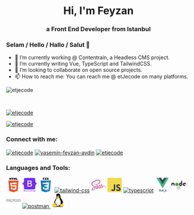 <h1 align="center">Hi, I'm Feyzan</h1>
<h3 align="center">a Front End Developer from Istanbul</h3>

### Selam / Hello / Hallo / Salut 👋
- 🔭 I’m currently working @ Contentrain, a Headless CMS project.
- 🌱 I’m currently writing Vue, TypeScript and TailwindCSS.
- 👯 I’m looking to collaborate on open source projects.
- 📫 How to reach me:  You can reach me  @ etJecode on many platforms.

<p align="left"> <img src="https://komarev.com/ghpvc/?username=etjecode&label=Profile%20views&color=0e75b6&style=flat" alt="etjecode" /> </p>
<br/>

<p align="left"> <a href="https://github.com/ryo-ma/github-profile-trophy"><img src="https://github-profile-trophy.vercel.app/?username=etjecode" alt="etjecode" /></a> </p>

<p align="left"> <a href="https://twitter.com/etjecode" target="blank"><img src="https://img.shields.io/twitter/follow/etjecode?logo=twitter&style=for-the-badge" alt="etjecode" /></a> </p>

<h3 align="left">Connect with me:</h3>
<p align="left">
<a href="https://twitter.com/etjecode" target="blank"><img align="center" src="https://raw.githubusercontent.com/rahuldkjain/github-profile-readme-generator/master/src/images/icons/Social/twitter.svg" alt="etjecode" height="30" width="40" /></a>
<a href="https://linkedin.com/in/yasemin-feyzan-aydin" target="blank"><img align="center" src="https://raw.githubusercontent.com/rahuldkjain/github-profile-readme-generator/master/src/images/icons/Social/linked-in-alt.svg" alt="yasemin-feyzan-aydin" height="30" width="40" /></a>
<a href="https://www.hackerrank.com/etjecode" target="blank"><img align="center" src="https://raw.githubusercontent.com/rahuldkjain/github-profile-readme-generator/master/src/images/icons/Social/hackerrank.svg" alt="etjecode" height="30" width="40" /></a>
</p>

<div>
<h3 align="left">Languages and Tools:</h3>
<p align="left"> 
  <a href="https://www.w3.org/html/" target="_blank" rel="noreferrer"><img src="https://raw.githubusercontent.com/devicons/devicon/master/icons/html5/html5-original-wordmark.svg" alt="html5" width="40" height="40"/></a> 
<a href="https://getbootstrap.com" target="_blank" rel="noreferrer"><img src="https://raw.githubusercontent.com/devicons/devicon/master/icons/bootstrap/bootstrap-plain-wordmark.svg" alt="bootstrap" width="40" height="40"/></a> 
  <a href="https://www.w3schools.com/css/" target="_blank" rel="noreferrer"><img src="https://raw.githubusercontent.com/devicons/devicon/master/icons/css3/css3-original-wordmark.svg" alt="css3" width="40" height="40"/></a> 
  <a href="https://tailwindcss.com/" target="_blank" rel="noreferrer"><img src="https://upload.wikimedia.org/wikipedia/commons/d/d5/Tailwind_CSS_Logo.svg" alt="tailwind-css" width="40" height="40"/></a> 
  <a href="https://sass-lang.com" target="_blank" rel="noreferrer"> <img src="https://raw.githubusercontent.com/devicons/devicon/master/icons/sass/sass-original.svg" alt="sass" width="40" height="40"/></a> 
  <a href="https://developer.mozilla.org/en-US/docs/Web/JavaScript" target="_blank" rel="noreferrer"> <img src="https://raw.githubusercontent.com/devicons/devicon/master/icons/javascript/javascript-original.svg" alt="javascript" width="40" height="40"/></a> 
    <a href="https://www.typescriptlang.org/" target="_blank" rel="noreferrer"><img src="https://upload.wikimedia.org/wikipedia/commons/4/4c/Typescript_logo_2020.svg" alt="typescript" width="40" height="40"/></a> 
  <a href="https://vuejs.org/" target="_blank" rel="noreferrer"><img src="https://raw.githubusercontent.com/devicons/devicon/master/icons/vuejs/vuejs-original-wordmark.svg" alt="vuejs" width="40" height="40"/></a>
  <a href="https://nodejs.org" target="_blank" rel="noreferrer"><img src="https://raw.githubusercontent.com/devicons/devicon/master/icons/nodejs/nodejs-original-wordmark.svg" alt="nodejs" width="40" height="40"/></a> 
  <a href="https://expressjs.com" target="_blank" rel="noreferrer"><img src="https://raw.githubusercontent.com/devicons/devicon/master/icons/express/express-original-wordmark.svg" alt="express" width="40" height="40"/></a> 
  <a href="https://postman.com" target="_blank" rel="noreferrer"><img src="https://www.vectorlogo.zone/logos/getpostman/getpostman-icon.svg" alt="postman" width="40" height="40"/> </a> 
<a href="https://www.linux.org/" target="_blank" rel="noreferrer"><img src="https://raw.githubusercontent.com/devicons/devicon/master/icons/linux/linux-original.svg" alt="linux" width="40" height="40"/></a> 
  </p>

</div>
</div>

<br />
<br />


<!--**etJecode/etJecode** is a ✨ _special_ ✨ repository because its `README.md` (this file) appears on your GitHub profile.-->
